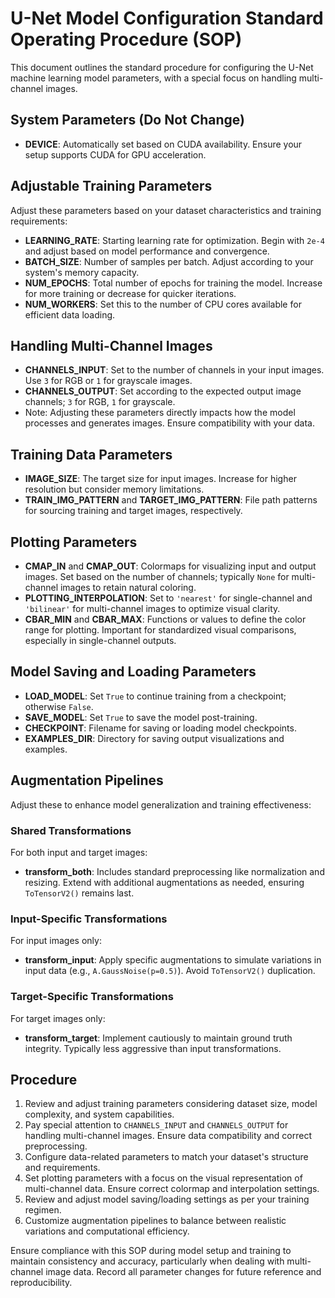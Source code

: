 # U-Net Model Configuration Standard Operating Procedure (SOP)

This document outlines the standard procedure for configuring the U-Net machine learning model parameters, with a special focus on handling multi-channel images.

## System Parameters (Do Not Change)

- **DEVICE**: Automatically set based on CUDA availability. Ensure your setup supports CUDA for GPU acceleration.

## Adjustable Training Parameters

Adjust these parameters based on your dataset characteristics and training requirements:

- **LEARNING_RATE**: Starting learning rate for optimization. Begin with `2e-4` and adjust based on model performance and convergence.
- **BATCH_SIZE**: Number of samples per batch. Adjust according to your system's memory capacity.
- **NUM_EPOCHS**: Total number of epochs for training the model. Increase for more training or decrease for quicker iterations.
- **NUM_WORKERS**: Set this to the number of CPU cores available for efficient data loading.

## Handling Multi-Channel Images

- **CHANNELS_INPUT**: Set to the number of channels in your input images. Use `3` for RGB or `1` for grayscale images.
- **CHANNELS_OUTPUT**: Set according to the expected output image channels; `3` for RGB, `1` for grayscale.
- Note: Adjusting these parameters directly impacts how the model processes and generates images. Ensure compatibility with your data.

## Training Data Parameters

- **IMAGE_SIZE**: The target size for input images. Increase for higher resolution but consider memory limitations.
- **TRAIN_IMG_PATTERN** and **TARGET_IMG_PATTERN**: File path patterns for sourcing training and target images, respectively.

## Plotting Parameters

- **CMAP_IN** and **CMAP_OUT**: Colormaps for visualizing input and output images. Set based on the number of channels; typically `None` for multi-channel images to retain natural coloring.
- **PLOTTING_INTERPOLATION**: Set to `'nearest'` for single-channel and `'bilinear'` for multi-channel images to optimize visual clarity.
- **CBAR_MIN** and **CBAR_MAX**: Functions or values to define the color range for plotting. Important for standardized visual comparisons, especially in single-channel outputs.

## Model Saving and Loading Parameters

- **LOAD_MODEL**: Set `True` to continue training from a checkpoint; otherwise `False`.
- **SAVE_MODEL**: Set `True` to save the model post-training.
- **CHECKPOINT**: Filename for saving or loading model checkpoints.
- **EXAMPLES_DIR**: Directory for saving output visualizations and examples.

## Augmentation Pipelines

Adjust these to enhance model generalization and training effectiveness:

### Shared Transformations

For both input and target images:

- **transform_both**: Includes standard preprocessing like normalization and resizing. Extend with additional augmentations as needed, ensuring `ToTensorV2()` remains last.

### Input-Specific Transformations

For input images only:

- **transform_input**: Apply specific augmentations to simulate variations in input data (e.g., `A.GaussNoise(p=0.5)`). Avoid `ToTensorV2()` duplication.

### Target-Specific Transformations

For target images only:

- **transform_target**: Implement cautiously to maintain ground truth integrity. Typically less aggressive than input transformations.

## Procedure

1. Review and adjust training parameters considering dataset size, model complexity, and system capabilities.
2. Pay special attention to `CHANNELS_INPUT` and `CHANNELS_OUTPUT` for handling multi-channel images. Ensure data compatibility and correct preprocessing.
3. Configure data-related parameters to match your dataset's structure and requirements.
4. Set plotting parameters with a focus on the visual representation of multi-channel data. Ensure correct colormap and interpolation settings.
5. Review and adjust model saving/loading settings as per your training regimen.
6. Customize augmentation pipelines to balance between realistic variations and computational efficiency.

Ensure compliance with this SOP during model setup and training to maintain consistency and accuracy, particularly when dealing with multi-channel image data. Record all parameter changes for future reference and reproducibility.